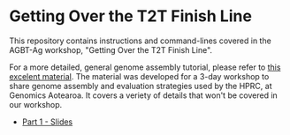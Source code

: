 # Getting Over the T2T Finish Line

This repository contains instructions and command-lines covered in the AGBT-Ag workshop, "Getting Over the T2T Finish Line".

For a more detailed, general genome assembly tutorial, please refer to [this excelent material](https://github.com/human-pangenomics/hprc-tutorials/tree/GA-workshop/assembly/genomics_aotearoa/pages). The material was developed for a 3-day workshop to share genome assembly and evaluation strategies used by the HPRC, at Genomics Aotearoa. It covers a veriety of details that won't be covered in our workshop.

* [Part 1 - Slides](https://docs.google.com/presentation/d/1JimkIa8w38xz7S2yKZynGOVGYS0yMMwGj9Up-Y80J0o/edit?usp=sharing)